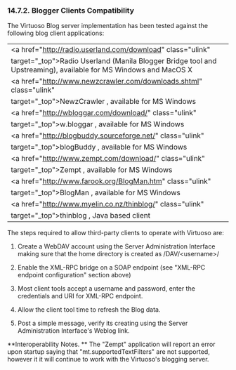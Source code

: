 <div>

<div>

<div>

<div>

### 14.7.2. Blogger Clients Compatibility

</div>

</div>

</div>

The Virtuoso Blog server implementation has been tested against the
following blog client applications:

|                                                                                                                     |
|---------------------------------------------------------------------------------------------------------------------|
| <a href="http://radio.userland.com/download" class="ulink"                                                          
 target="_top">Radio Userland</a> (Manila Blogger Bridge tool and Upstreaming), available for MS Windows and MacOS X  |
| <a href="http://www.newzcrawler.com/downloads.shtml" class="ulink"                                                  
 target="_top">NewzCrawler</a> , available for MS Windows                                                             |
| <a href="http://wbloggar.com/download/" class="ulink"                                                               
 target="_top">w.bloggar</a> , available for MS Windows                                                               |
| <a href="http://blogbuddy.sourceforge.net/" class="ulink"                                                           
 target="_top">blogBuddy</a> , available for MS Windows                                                               |
| <a href="http://www.zempt.com/download/" class="ulink"                                                              
 target="_top">Zempt</a> , available for MS Windows                                                                   |
| <a href="http://www.farook.org/BlogMan.htm" class="ulink"                                                           
 target="_top">BlogMan</a> , available for MS Windows                                                                 |
| <a href="http://www.myelin.co.nz/thinblog/" class="ulink"                                                           
 target="_top">thinblog</a> , Java based client                                                                       |

The steps required to allow third-party clients to operate with Virtuoso
are:

<div>

1.  Create a WebDAV account using the Server Administration Interface
    making sure that the home directory is created as /DAV/\<username\>/

2.  Enable the XML-RPC bridge on a SOAP endpoint (see "XML-RPC endpoint
    configuration" section above)

3.  Most client tools accept a username and password, enter the
    credentials and URI for XML-RPC endpoint.

4.  Allow the client tool time to refresh the Blog data.

5.  Post a simple message, verify its creating using the Server
    Administration Interface's Weblog link.

</div>

**Interoperability Notes. ** The "Zempt" application will report an
error upon startup saying that "mt.supportedTextFilters" are not
supported, however it it will continue to work with the Virtuoso's
blogging server.

</div>
